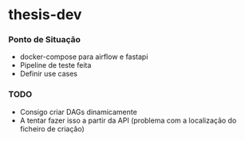 # thesis-dev

### Ponto de Situação

- docker-compose para airflow e fastapi
- Pipeline de teste feita
- Definir use cases 

### TODO

- Consigo criar DAGs dinamicamente
- A tentar fazer isso a partir da API (problema com a localização do ficheiro de criação)
